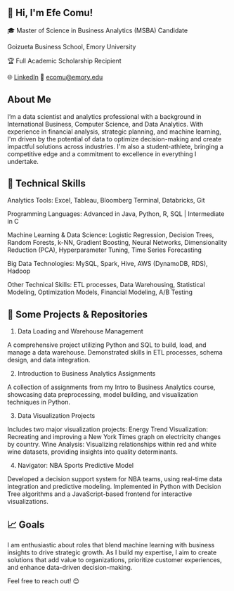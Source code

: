 ## 👋 Hi, I'm Efe Comu!
🎓 Master of Science in Business Analytics (MSBA) Candidate

Goizueta Business School, Emory University

🏆 Full Academic Scholarship Recipient

🌐 [LinkedIn](https://www.linkedin.com/in/efe-comu-a6a837210/)
📧 ecomu@emory.edu

## About Me
I’m a data scientist and analytics professional with a background in International Business, Computer Science, and Data Analytics. With experience in financial analysis, strategic planning, and machine learning, I'm driven by the potential of data to optimize decision-making and create impactful solutions across industries. I'm also a student-athlete, bringing a competitive edge and a commitment to excellence in everything I undertake.

## 🔧 Technical Skills
Analytics Tools: Excel, Tableau, Bloomberg Terminal, Databricks, Git

Programming Languages: Advanced in Java, Python, R, SQL | Intermediate in C

Machine Learning & Data Science: Logistic Regression, Decision Trees, Random Forests, k-NN, Gradient Boosting, Neural Networks, Dimensionality Reduction (PCA), Hyperparameter Tuning, Time Series Forecasting

Big Data Technologies: MySQL, Spark, Hive, AWS (DynamoDB, RDS), Hadoop

Other Technical Skills: ETL processes, Data Warehousing, Statistical Modeling, Optimization Models, Financial Modeling, A/B Testing

## 🧩 Some Projects & Repositories
1. Data Loading and Warehouse Management

A comprehensive project utilizing Python and SQL to build, load, and manage a data warehouse. Demonstrated skills in ETL processes, schema design, and data integration.

2. Introduction to Business Analytics Assignments

A collection of assignments from my Intro to Business Analytics course, showcasing data preprocessing, model building, and visualization techniques in Python.

3. Data Visualization Projects

Includes two major visualization projects:
Energy Trend Visualization: Recreating and improving a New York Times graph on electricity changes by country.
Wine Analysis: Visualizing relationships within red and white wine datasets, providing insights into quality determinants.

4. Navigator: NBA Sports Predictive Model

Developed a decision support system for NBA teams, using real-time data integration and predictive modeling. Implemented in Python with Decision Tree algorithms and a JavaScript-based frontend for interactive visualizations.

## 📈 Goals
I am enthusiastic about roles that blend machine learning with business insights to drive strategic growth. As I build my expertise, I aim to create solutions that add value to organizations, prioritize customer experiences, and enhance data-driven decision-making.

Feel free to reach out! 😊
